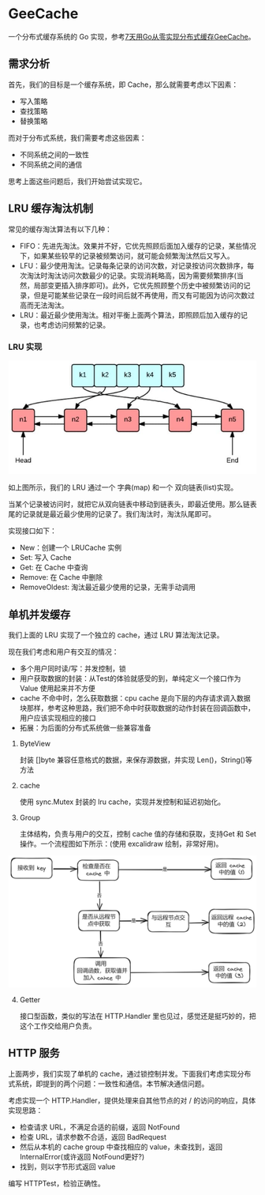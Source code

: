 # GeeCache

一个分布式缓存系统的 Go 实现，参考[7天用Go从零实现分布式缓存GeeCache](https://geektutu.com/post/geecache.html)。

## 需求分析

首先，我们的目标是一个缓存系统，即 Cache，那么就需要考虑以下因素：

- 写入策略
- 查找策略
- 替换策略

而对于分布式系统，我们需要考虑这些因素：

- 不同系统之间的一致性
- 不同系统之间的通信

思考上面这些问题后，我们开始尝试实现它。

## LRU 缓存淘汰机制

常见的缓存淘汰算法有以下几种：

- FIFO：先进先淘汰。效果并不好，它优先照顾后面加入缓存的记录，某些情况下，如果某些较早的记录被频繁访问，就可能会频繁淘汰然后又写入。
- LFU：最少使用淘汰。记录每条记录的访问次数，对记录按访问次数排序，每次淘汰时淘汰访问次数最少的记录。实现消耗略高，因为需要频繁排序(当然，局部变更插入排序即可)。此外，它优先照顾整个历史中被频繁访问的记录，但是可能某些记录在一段时间后就不再使用，而又有可能因为访问次数过高而无法淘汰。
- LRU：最近最少使用淘汰。相对平衡上面两个算法，即照顾后加入缓存的记录，也考虑访问频繁的记录。

### LRU 实现

![implement lru algorithm with golang](./img/lru.jpg)

如上图所示，我们的 LRU 通过一个 字典(map) 和一个 双向链表(list)实现。

当某个记录被访问时，就把它从双向链表中移动到链表头，即最近使用。那么链表尾的记录就是最近最少使用的记录了。我们淘汰时，淘汰队尾即可。

实现接口如下：

- New：创建一个 LRUCache 实例
- Set: 写入 Cache
- Get: 在 Cache 中查询
- Remove: 在 Cache 中删除
- RemoveOldest: 淘汰最近最少使用的记录，无需手动调用

## 单机并发缓存

我们上面的 LRU 实现了一个独立的 cache，通过 LRU 算法淘汰记录。

现在我们考虑和用户有交互的情况：

- 多个用户同时读/写：并发控制，锁
- 用户获取数据的封装：从Test的体验就感受的到，单纯定义一个接口作为 Value 使用起来并不方便
- cache 不命中时，怎么获取数据：cpu cache 是向下层的内存请求调入数据块那样，参考这种思路，我们把不命中时获取数据的动作封装在回调函数中，用户应该实现相应的接口
- 拓展：为后面的分布式系统做一些兼容准备

1. ByteView

   封装 []byte 兼容任意格式的数据，来保存源数据，并实现 Len()，String()等方法

2. cache

   使用 sync.Mutex 封装的 lru cache，实现并发控制和延迟初始化。

3. Group

   主体结构，负责与用户的交互，控制 cache 值的存储和获取，支持Get 和 Set 操作。一个流程图如下所示：(使用 excalidraw 绘制，非常好用)。

![image-20240608180543793](./img/image-20240608180543793.png)

4. Getter

   接口型函数，类似的写法在 HTTP.Handler 里也见过，感觉还是挺巧妙的，把这个工作交给用户负责。

## HTTP 服务

上面两步，我们实现了单机的 cache，通过锁控制并发。下面我们考虑实现分布式系统，即提到的两个问题：一致性和通信。本节解决通信问题。

考虑实现一个 HTTP.Handler，提供处理来自其他节点的对 <group>/<key> 的访问的响应，具体实现思路：

- 检查请求 URL，不满足合适的前缀，返回 NotFound
- 检查 URL，请求参数不合适，返回 BadRequest
- 然后从本机的 cache group 中查找相应的 value，未查找到，返回 InternalError(或许返回 NotFound更好?)
- 找到，则以字节形式返回 value

编写 HTTPTest，检验正确性。


























